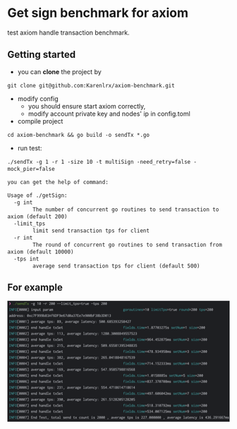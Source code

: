 # Get sign benchmark for axiom

test axiom handle transaction benchmark.

## Getting started

- you can **clone** the project by

``` shell
git clone git@github.com:Karenlrx/axiom-benchmark.git
```
- modify config
    - you should ensure start axiom correctly,
    - modify account private key and nodes' ip in config.toml
- compile project
``` shell
cd axiom-benchmark && go build -o sendTx *.go 
```

- run test:
``` shell
./sendTx -g 1 -r 1 -size 10 -t multiSign -need_retry=false -mock_pier=false
```
    you can get the help of command:
``` shell
Usage of ./getSign:
  -g int
        The number of concurrent go routines to send transaction to axiom (default 200)
  -limit_tps
        limit send transaction tps for client
  -r int
        The round of concurrent go routines to send transaction from axiom (default 10000)
  -tps int
        average send transaction tps for client (default 500)

```

## For example
![axiom-benchmark-demo](images/axiom-benchmark-demo.png)